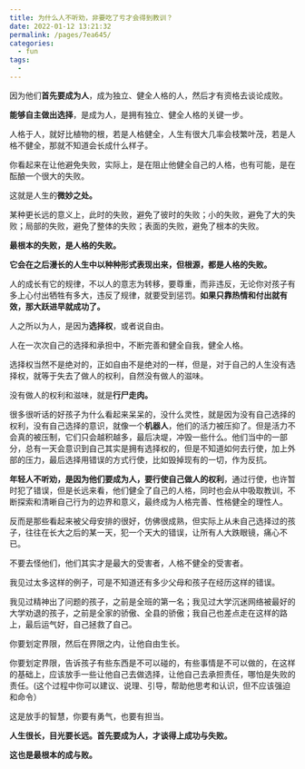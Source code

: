 ```yaml
---
title: 为什么人不听劝，非要吃了亏才会得到教训？
date: 2022-01-12 13:21:32
permalink: /pages/7ea645/
categories:
  - fun
tags:
  - 
---
```

因为他们**首先要成为人**，成为独立、健全人格的人，然后才有资格去谈论成败。

**能够自主做出选择**，是成为人，是拥有独立、健全人格的关键一步。

人格于人，就好比植物的根，若是人格健全，人生有很大几率会枝繁叶茂，若是人格不健全，那就不知道会长成什么样子。

你看起来在让他避免失败，实际上，是在阻止他健全自己的人格，也有可能，是在酝酿一个很大的失败。

这就是人生的**微妙之处。**

某种更长远的意义上，此时的失败，避免了彼时的失败；小的失败，避免了大的失败；局部的失败，避免了整体的失败；表面的失败，避免了根本的失败。

**最根本的失败，是人格的失败。**

**它会在之后漫长的人生中以种种形式表现出来，但根源，都是人格的失败。**

人的成长有它的规律，不以人的意志为转移，要尊重，而非违反，无论你对孩子有多上心付出牺牲有多大，违反了规律，就要受到惩罚。**如果只靠热情和付出就有效，那大跃进早就成功了。**

人之所以为人，是因为**选择权**，或者说自由。

人在一次次自己的选择和承担中，不断完善和健全自我，健全人格。

选择权当然不是绝对的，正如自由不是绝对的一样，但是，对于自己的人生没有选择权，就等于失去了做人的权利，自然没有做人的滋味。

没有做人的权利和滋味，就是**行尸走肉。**

很多很听话的好孩子为什么看起来呆呆的，没什么灵性，就是因为没有自己选择的权利，没有自己选择的意识，就像一个**机器人**，他们的活力被压抑了。但是活力不会真的被压制，它们只会越积越多，最后决堤，冲毁一些什么。他们当中的一部分，总有一天会意识到自己其实是拥有选择权的，但是不知道如何去行使，加上外部的压力，最后选择用错误的方式行使，比如毁掉现有的一切，作为反抗。

**年轻人不听劝，是因为他们要成为人，要行使自己做人的权利**，通过行使，也许暂时犯了错误，但是长远来看，他们健全了自己的人格，同时也会从中吸取教训，不断探索和清晰自己行为的边界和意义，最终成为人格完善、性格健全的理性人。

反而是那些看起来被父母安排的很好，仿佛很成熟，但实际上从未自己选择过的孩子，往往在长大之后的某一天，犯一个天大的错误，让所有人大跌眼镜，痛心不已。

不要去怪他们，他们其实才是最大的受害者，人格不健全的受害者。

我见过太多这样的例子，可是不知道还有多少父母和孩子在经历这样的错误。

我见过精神出了问题的孩子，之前是全班的第一名；我见过大学沉迷网络被最好的大学劝退的孩子，之前是全家的骄傲、全县的骄傲；我自己也差点走在这样的路上，最后运气好，自己拯救了自己。

你要划定界限，然后在界限之内，让他自由生长。

你要划定界限，告诉孩子有些东西是不可以碰的，有些事情是不可以做的，在这样的基础上，应该放手一些让他自己去做选择，让他自己去承担责任，哪怕是失败的责任。(这个过程中你可以建议、说理、引导，帮助他思考和认识，但不应该强迫和命令）

这是放手的智慧，你要有勇气，也要有担当。

**人生很长，目光要长远。首先要成为人，才谈得上成功与失败。**

**这也是最根本的成与败。**